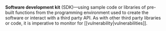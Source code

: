 **Software development kit** (SDK)—using sample code or libraries of pre-built functions from the programming environment used to create the software or interact with a third party API. As with other third party libraries or code, it is imperative to monitor for [[vulnerability|vulnerabilities]].